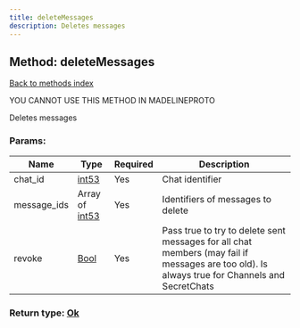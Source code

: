 ```yaml
---
title: deleteMessages
description: Deletes messages
---
```

## Method: deleteMessages  
[Back to methods index](index.md)


YOU CANNOT USE THIS METHOD IN MADELINEPROTO


Deletes messages

### Params:

| Name     |    Type       | Required | Description |
|----------|---------------|----------|-------------|
|chat\_id|[int53](../types/int53.md) | Yes|Chat identifier|
|message\_ids|Array of [int53](../types/int53.md) | Yes|Identifiers of messages to delete|
|revoke|[Bool](../types/Bool.md) | Yes|Pass true to try to delete sent messages for all chat members (may fail if messages are too old). Is always true for Channels and SecretChats|


### Return type: [Ok](../types/Ok.md)

